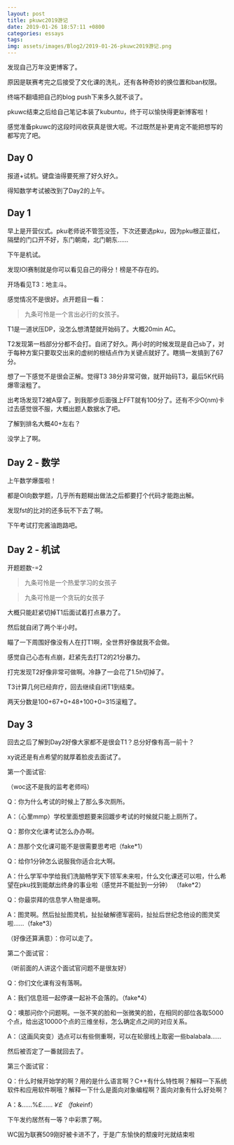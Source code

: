 ```yaml
---
layout: post
title: pkuwc2019游记
date: 2019-01-26 18:57:11 +0800
categories: essays
tags: 
img: assets/images/Blog2/2019-01-26-pkuwc2019游记.png
---
```


发现自己万年没更博客了。

原因是联赛考完之后接受了文化课的洗礼，还有各种奇妙的换位置和ban权限。

终端不翻墙把自己的blog push下来多久就不谈了。

pkuwc结束之后给自己笔记本装了kubuntu，终于可以愉快得更新博客啦！

感觉准备pkuwc的这段时间收获真是很大呢。不过既然是补更肯定不能把想写的都写完了吧。

## **Day 0**

报道+试机。键盘油得要死擦了好久好久。

得知数学考试被改到了Day2的上午。

## **Day 1**

早上是开营仪式。pku老师说不管签没签，下次还要选pku，因为pku根正苗红，隔壁的门口开不好，东门朝南，北门朝东……

下午是机试。

发现IOI赛制就是你可以看见自己的得分！榜是不存在的。

开场看见T3：地主斗。

感觉情况不是很好。点开题目一看：

> 九条可怜是一个言出必行的女孩子。

T1是一道状压DP，没怎么想清楚就开始码了。大概20min AC。

T2发现第一档部分分都不会打。自闭了好久。两小时的时候发现是自己sb了，对于每种方案只要取交出来的虚树的根结点作为关键点就好了。瞎搞一发搞到了67分。

想了一下感觉不是很会正解。觉得T3 38分非常可做，就开始码T3，最后5K代码爆零滚粗了。

出考场发现T2被A穿了。到我那步后面强上FFT就有100分了。还有不少O(nm)卡过去感觉很不服，大概出题人数据水了吧。

了解到排名大概40+左右？

没学上了啊。

## **Day 2 - 数学**

上午数学爆蛋啦！

都是OI向数学题，几乎所有题糊出做法之后都要打个代码才能跑出解。

发现fst的比对的还多玩不下去了啊。

下午考试打完酱油跑路吧。

## **Day 2 - 机试**

开题题数-=2

> 九条可怜是一个热爱学习的女孩子

> 九条可怜是一个贪玩的女孩子

大概只能赶紧切掉T1后面试着打点暴力了。

然后就自闭了两个半小时。

瞄了一下周围好像没有人在打T1啊，全世界好像就我不会做。

感觉自己心态有点崩，赶紧先去打T2的21分暴力。

打完发现T2好像非常可做啊。冷静了一会花了1.5h切掉了。

T3计算几何已经弃疗，回去继续自闭T1到结束。

两天分数是100+67+0+48+100+0=315滚粗了。

## **Day 3**

回去之后了解到Day2好像大家都不是很会T1？总分好像有高一前十？

xy说还是有点希望的就厚着脸皮去面试了。

第一个面试官:

（woc这不是我的监考老师吗）

Q：你为什么考试的时候上了那么多次厕所。

A：（心里mmp）学校里面想题要来回踱步考试的时候就只能上厕所了。

Q：那你文化课考试怎么办办啊。

A：昂那个文化课可能不是很需要思考吧（fake*1）

Q：给你1分钟怎么说服我你适合北大啊。

A：什么学军中学给我们洗脑畅学天下领军未来啦，什么文化课还可以啦，什么希望在pku找到能献出终身的事业啦（感觉并不能扯到一分钟） （fake*2）

Q：你最崇拜的信息学人物是谁啊。

A：图灵啊。然后扯扯图灵机，扯扯破解德军密码，扯扯后世纪念他设的图灵奖啦……（fake*3）

（好像还算满意）：你可以走了。

第二个面试官：

（听前面的人讲这个面试官问题不是很友好）

Q：你们文化课有没有落啊。

A：我们信息班一起停课一起补不会落的。（fake*4）

Q：噢那问你个问题啊。一张不笑的脸和一张微笑的脸，在相同的部位各取5000个点，给出这10000个点的三维坐标，怎么确定点之间的对应关系。

A：（这画风突变）选点可以有些侧重啊，可以在轮廓线上取密一些balabala……

然后被否定了一番就回去了。

第三个面试官：

Q：什么时候开始学的啊？用的是什么语言啊？C++有什么特性啊？解释一下系统软件和应用软件啊哦？解释一下什么是面向对象编程啊？面向对象有什么好处啊？

A：&……%£……*￥£ （fake*inf）

下午发约居然有一等？中彩票了啊。

WC因为联赛509刚好被卡进不了，于是广东愉快的颓废时光就结束啦